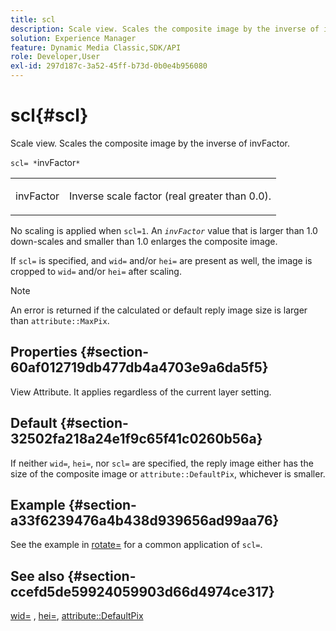 ```yaml
---
title: scl
description: Scale view. Scales the composite image by the inverse of invFactor.
solution: Experience Manager
feature: Dynamic Media Classic,SDK/API
role: Developer,User
exl-id: 297d187c-3a52-45ff-b73d-0b0e4b956080
---
```

# scl{#scl}

Scale view. Scales the composite image by the inverse of invFactor.

 `scl= *`invFactor`*`

<table id="simpletable_A09F5EECAC2B4E0F8633D71C6AD36D8D"> 
 <tr class="strow"> 
  <td class="stentry"> <p><span class="varname"> invFactor</span> </p> </td> 
  <td class="stentry"> <p>Inverse scale factor (real greater than 0.0). </p></td> 
 </tr> 
</table>

No scaling is applied when `scl=1`. An *`invFactor`* value that is larger than 1.0 down-scales and smaller than 1.0 enlarges the composite image.

If `scl=` is specified, and `wid=` and/or `hei=` are present as well, the image is cropped to `wid=` and/or `hei=` after scaling.

>[!NOTE]
>
>An error is returned if the calculated or default reply image size is larger than `attribute::MaxPix`.

## Properties {#section-60af012719db477db4a4703e9a6da5f5}

View Attribute. It applies regardless of the current layer setting.

## Default {#section-32502fa218a24e1f9c65f41c0260b56a}

If neither `wid=`, `hei=`, nor `scl=` are specified, the reply image either has the size of the composite image or `attribute::DefaultPix`, whichever is smaller.

## Example {#section-a33f6239476a4b438d939656ad99aa76}

See the example in [rotate=](../../../../../is-api/http-ref/image-serving-api-ref/c-http-protocol-reference/c-command-reference/r-rotate.md#reference-12abb086635546ec9ec2e1a793dc1096) for a common application of `scl=`.

## See also {#section-ccefd5de59924059903d66d4974ce317}

[wid=](../../../../../is-api/http-ref/image-serving-api-ref/c-http-protocol-reference/c-command-reference/r-is-http-wid.md#reference-bfeadcb67bf4485f851eb21345527e47) , [hei=](../../../../../is-api/http-ref/image-serving-api-ref/c-http-protocol-reference/c-command-reference/r-is-http-hei.md#reference-6d6f556ccc0e4b98a815e8a5c1944a96), [attribute::DefaultPix](../../../../../is-api/image-catalog/image-serving-api-ref/c-image-catalog-reference/c-attributes-reference/r-defaultpix.md#reference-996b2c22b30f4fd9b970c84063306df1)

